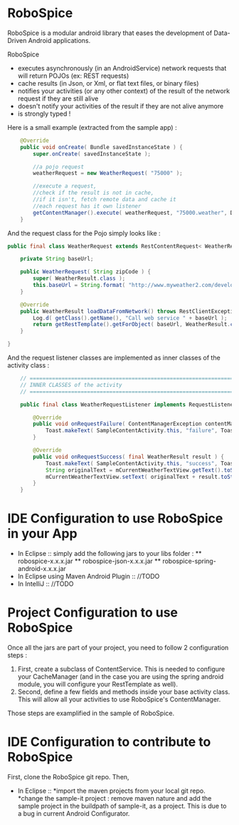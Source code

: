 RoboSpice
=========

RoboSpice is a modular android library that eases the development of Data-Driven Android applications.

RoboSpice
* executes asynchronously (in an AndroidService) network requests that will return POJOs (ex: REST requests)
* cache results (in Json, or Xml, or flat text files, or binary files)
* notifies your activities (or any other context) of the result of the network request if they are still alive
* doesn't notify your activities of the result if they are not alive anymore
* is strongly typed ! 

Here is a small example (extracted from the sample app) : 

````java
    @Override
    public void onCreate( Bundle savedInstanceState ) {
        super.onCreate( savedInstanceState );

        //a pojo request
        weatherRequest = new WeatherRequest( "75000" );

        //execute a request, 
        //check if the result is not in cache,
        //if it isn't, fetch remote data and cache it
        //each request has it own listener
        getContentManager().execute( weatherRequest, "75000.weather", DurationInMillis.ONE_DAY, new WeatherRequestListener() );        
    }

````


And the request class for the Pojo simply looks like : 

```java
public final class WeatherRequest extends RestContentRequest< WeatherResult > {

    private String baseUrl;

    public WeatherRequest( String zipCode ) {
        super( WeatherResult.class );
        this.baseUrl = String.format( "http://www.myweather2.com/developer/forecast.ashx?uac=AQmS68n6Ku&query=%s&output=json", zipCode );
    }

    @Override
    public WeatherResult loadDataFromNetwork() throws RestClientException {
        Log.d( getClass().getName(), "Call web service " + baseUrl );
        return getRestTemplate().getForObject( baseUrl, WeatherResult.class );
    }

}

```

And the request listener classes are implemented as inner classes of the activity class : 

```java
    // ============================================================================================
    // INNER CLASSES of the activity
    // ============================================================================================

    public final class WeatherRequestListener implements RequestListener< WeatherResult > {

        @Override
        public void onRequestFailure( ContentManagerException contentManagerException ) {
            Toast.makeText( SampleContentActivity.this, "failure", Toast.LENGTH_SHORT ).show();
        }

        @Override
        public void onRequestSuccess( final WeatherResult result ) {
            Toast.makeText( SampleContentActivity.this, "success", Toast.LENGTH_SHORT ).show();
            String originalText = mCurrentWeatherTextView.getText().toString();
            mCurrentWeatherTextView.setText( originalText + result.toString() );
        }
    }

````

IDE Configuration to use RoboSpice in your App
==============================================

* In Eclipse :: simply add the following jars to your libs folder :
** robospice-x.x.x.jar
** robospice-json-x.x.x.jar
** robospice-spring-android-x.x.x.jar
* In Eclipse using Maven Android Plugin :: //TODO
* In IntelliJ :: //TODO

Project Configuration to use RoboSpice
======================================

Once all the jars are part of your project, you need to follow 2 configuration steps : 

1. First, create a subclass of ContentService. 
This is needed to configure your CacheManager (and in the case you are using the spring android module, you will configure your RestTemplate as well).
2. Second, define a few fields and methods inside your base activity class.
This will allow all your activities to use RoboSpice's ContentManager.

Those steps are examplified in the sample of RoboSpice.


IDE Configuration to contribute to RoboSpice
============================================
First, clone the RoboSpice git repo. Then, 
* In Eclipse :: 
    *import the maven projects from your local git repo.
    *change the sample-it project : remove maven nature and add the sample project in the buildpath of sample-it, as a project.
This is due to a bug in current Android Configurator.


